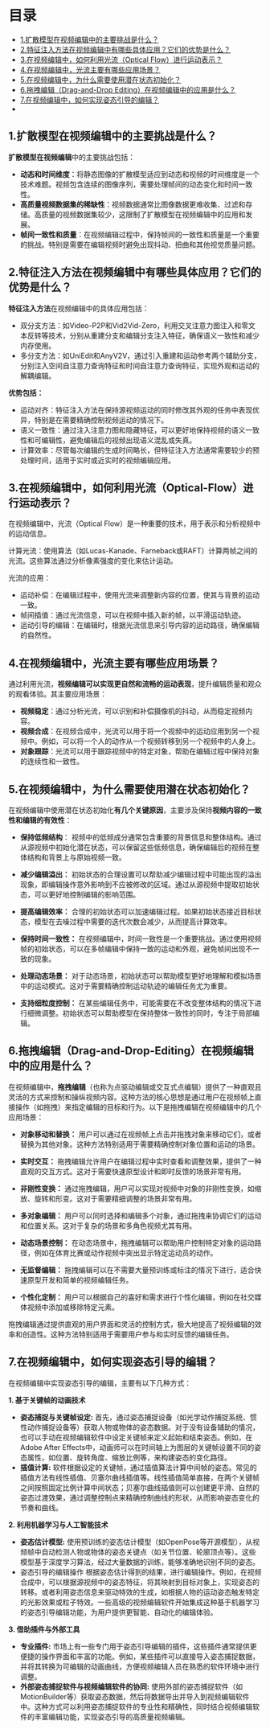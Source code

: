 # 目录

- [1.扩散模型在视频编辑中的主要挑战是什么？](#1.扩散模型在视频编辑中的主要挑战是什么？)
- [2.特征注入方法在视频编辑中有哪些具体应用？它们的优势是什么？](#2.特征注入方法在视频编辑中有哪些具体应用？它们的优势是什么？)
- [3.在视频编辑中，如何利用光流（Optical Flow）进行运动表示？](#3.在视频编辑中，如何利用光流（Optical-Flow）进行运动表示？)
- [4.在视频编辑中，光流主要有哪些应用场景？](#4.在视频编辑中，光流主要有哪些应用场景？)
- [5.在视频编辑中，为什么需要使用潜在状态初始化？](#5.在视频编辑中，为什么需要使用潜在状态初始化？)
- [6.拖拽编辑（Drag-and-Drop Editing）在视频编辑中的应用是什么？](#6.拖拽编辑（Drag-and-Drop-Editing）在视频编辑中的应用是什么？)
- [7.在视频编辑中，如何实现姿态引导的编辑？](#7.在视频编辑中，如何实现姿态引导的编辑？)
- 

<h2 id="1.扩散模型在视频编辑中的主要挑战是什么？">1.扩散模型在视频编辑中的主要挑战是什么？</h2>

**扩散模型在视频编辑**中的主要挑战包括：

- **动态和时间维度**：将静态图像的扩散模型适应到动态和视频的时间维度是一个技术难题。视频包含连续的图像序列，需要处理帧间的动态变化和时间一致性。
- **高质量视频数据集的稀缺性**：视频数据通常比图像数据更难收集、过滤和存储。高质量的视频数据集较少，这限制了扩散模型在视频编辑中的应用和发展。
- **帧间一致性和质量**：在视频编辑过程中，保持帧间的一致性和质量是一个重要的挑战。特别是需要在编辑视频时避免出现抖动、扭曲和其他视觉质量问题。


<h2 id="2.特征注入方法在视频编辑中有哪些具体应用？它们的优势是什么？">2.特征注入方法在视频编辑中有哪些具体应用？它们的优势是什么？</h2>

**特征注入方法**在视频编辑中的具体应用包括：

- 双分支方法：如Video-P2P和Vid2Vid-Zero，利用交叉注意力图注入和零文本反转等技术，分别从重建分支和编辑分支注入特征，确保语义一致性和减少内存使用。
- 多分支方法：如UniEdit和AnyV2V，通过引入重建和运动参考两个辅助分支，分别注入空间自注意力查询特征和时间自注意力查询特征，实现外观和运动的解耦编辑。

**优势包括：**

- 运动对齐：特征注入方法在保持源视频运动的同时修改其外观的任务中表现优异，特别是在需要精确控制视频运动的情况下。
- 语义一致性：通过注入注意力图和隐藏特征，可以更好地保持视频的语义一致性和可编辑性，避免编辑后的视频出现语义混乱或失真。
- 计算效率：尽管每次编辑的生成时间略长，但特征注入方法通常需要较少的预处理时间，适用于实时或近实时的视频编辑应用。


<h2 id="3.在视频编辑中，如何利用光流（Optical Flow）进行运动表示？">3.在视频编辑中，如何利用光流（Optical-Flow）进行运动表示？</h2>

在视频编辑中，光流（Optical Flow）是一种重要的技术，用于表示和分析视频中的运动信息。

计算光流：使用算法（如Lucas-Kanade、Farneback或RAFT）计算两帧之间的光流。这些算法通过分析像素强度的变化来估计运动。

光流的应用：

- 运动补偿：在编辑过程中，使用光流来调整新内容的位置，使其与背景的运动一致。
- 帧间插值：通过光流信息，可以在视频中插入新的帧，以平滑运动轨迹。
- 运动引导的编辑：在编辑时，根据光流信息来引导内容的运动路径，确保编辑的自然性。


<h2 id="4.在视频编辑中，光流主要有哪些应用场景？">4.在视频编辑中，光流主要有哪些应用场景？</h2>

通过利用光流，**视频编辑可以实现更自然和流畅的运动表现**，提升编辑质量和观众的观看体验。其主要应用场景：

- **视频稳定**：通过分析光流，可以识别和补偿摄像机的抖动，从而稳定视频内容。
- **视频合成**：在视频合成中，光流可以用于将一个视频中的运动应用到另一个视频中。例如，可以将一个人的动作从一个视频转移到另一个视频中的人身上。
- **对象跟踪**：光流可以用于跟踪视频中的特定对象，帮助在编辑过程中保持对象的连续性和一致性。

<h2 id="5.在视频编辑中，为什么需要使用潜在状态初始化？">5.在视频编辑中，为什么需要使用潜在状态初始化？</h2>

在视频编辑中使用潜在状态初始化**有几个关键原因**，主要涉及保持**视频内容的一致性和编辑的有效性**：

- **保持低频结构**：
视频中的低频成分通常包含重要的背景信息和整体结构。通过从源视频中初始化潜在状态，可以保留这些低频信息，确保编辑后的视频在整体结构和背景上与原始视频一致。

- **减少编辑溢出：**
初始状态的合理设置可以帮助减少编辑过程中可能出现的溢出现象，即编辑操作意外影响到不应被修改的区域。通过从源视频中提取初始状态，可以更好地控制编辑的影响范围。

- **提高编辑效率：**
合理的初始状态可以加速编辑过程。如果初始状态接近目标状态，模型在去噪过程中需要的迭代次数会减少，从而提高计算效率。

- **保持时间一致性：**
在视频编辑中，时间一致性是一个重要挑战。通过使用视频帧的初始状态，可以在多帧编辑中保持一致的运动和外观，避免帧间出现不一致的现象。

- **处理动态场景：**
对于动态场景，初始状态可以帮助模型更好地理解和模拟场景中的运动模式。这对于需要精确控制运动轨迹的编辑任务尤为重要。

- **支持细粒度控制：**
在某些编辑任务中，可能需要在不改变整体结构的情况下进行细微调整。初始状态可以帮助模型在保持整体一致性的同时，专注于局部编辑。


<h2 id="6.拖拽编辑（Drag-and-Drop Editing）在视频编辑中的应用是什么？">6.拖拽编辑（Drag-and-Drop-Editing）在视频编辑中的应用是什么？</h2>

在视频编辑中，**拖拽编辑**（也称为点驱动编辑或交互式点编辑）提供了一种直观且灵活的方式来控制和操纵视频内容。这种方法的核心思想是通过用户在视频帧上直接操作（如拖拽）来指定编辑的目标和行为。以下是拖拽编辑在视频编辑中的几个应用场景：

- **对象移动和替换：**
用户可以通过在视频帧上点击并拖拽对象来移动它们，或者替换为其他对象。这种方法特别适用于需要精确控制对象位置和运动的场景。

- **实时交互：**
拖拽编辑允许用户在编辑过程中实时查看和调整效果，提供了一种直观的交互方式。这对于需要快速原型设计和即时反馈的场景非常有用。

- **非刚性变换：**
通过拖拽编辑，用户可以实现对视频中对象的非刚性变换，如缩放、旋转和形变。这对于需要精细调整的场景非常有用。

- **多对象编辑：**
用户可以同时选择和编辑多个对象，通过拖拽来协调它们的运动和位置关系。这对于复杂的场景和多角色视频尤其有用。

- **动态场景控制：**
在动态场景中，拖拽编辑可以帮助用户控制特定对象的运动路径，例如在体育比赛或动作视频中突出显示特定运动员的动作。

- **无监督编辑：**
拖拽编辑可以在不需要大量预训练或标注的情况下进行，适合快速原型开发和简单的视频编辑任务。

- **个性化定制：**
用户可以根据自己的喜好和需求进行个性化编辑，例如在社交媒体视频中添加或移除特定元素。

拖拽编辑通过提供直观的用户界面和灵活的控制方式，极大地提高了视频编辑的效率和创造性。这种方法特别适用于需要用户参与和实时反馈的编辑任务。


<h2 id="7.在视频编辑中，如何实现姿态引导的编辑？">7.在视频编辑中，如何实现姿态引导的编辑？</h2>

在视频编辑中实现姿态引导的编辑，主要有以下几种方式：

**1. 基于关键帧的动画技术**

- **姿态捕捉与关键帧设定:**
首先，通过姿态捕捉设备（如光学动作捕捉系统、惯性动作捕捉设备等）获取人物或物体的姿态数据。对于没有设备辅助的情况，也可以手动在视频编辑软件中设定关键帧来定义起始和结束姿态。例如，在Adobe After Effects中，动画师可以在时间轴上为图层的关键帧设置不同的姿态属性，如位置、旋转角度、缩放比例等，来构建姿态的变化路径。
- **插值计算:**
软件根据设定的关键帧，通过插值算法计算中间帧的姿态。常见的插值方法有线性插值、贝塞尔曲线插值等。线性插值简单直接，在两个关键帧之间按照固定比例计算中间状态；贝塞尔曲线插值则可以创建更平滑、自然的姿态过渡效果，通过调整控制点来精确控制曲线的形状，从而影响姿态变化的节奏和曲线。

**2. 利用机器学习与人工智能技术**

- **姿态估计模型:**
使用预训练的姿态估计模型（如OpenPose等开源模型），从视频帧中自动检测人物或物体的姿态关键点（如关节位置、轮廓顶点等）。这些模型基于深度学习算法，经过大量数据的训练，能够准确地识别不同的姿态。
- 姿态引导的编辑操作
根据姿态估计得到的结果，进行编辑操作。例如，在视频合成中，可以根据源视频中的姿态特征，将其映射到目标对象上，实现姿态的转移。或者利用姿态信息来驱动特效的生成，如根据人物的运动姿态触发特定的光影效果或粒子特效。一些高级的视频编辑软件开始集成这种基于机器学习的姿态引导编辑功能，为用户提供更智能、自动化的编辑体验。

**3. 借助插件与外部工具**

- **专业插件:**
市场上有一些专门用于姿态引导编辑的插件，这些插件通常提供更便捷的操作界面和丰富的功能。例如，某些插件可以直接导入姿态捕捉数据，并将其转换为可编辑的动画曲线，方便视频编辑人员在熟悉的软件环境中进行调整。
- **外部姿态捕捉软件与视频编辑软件的协同:**
使用外部的姿态捕捉软件（如MotionBuilder等）获取姿态数据，然后将数据导出并导入到视频编辑软件中。这种方式可以利用姿态捕捉软件的专业性和精确性，同时结合视频编辑软件的丰富编辑功能，实现姿态引导的高质量视频编辑。
